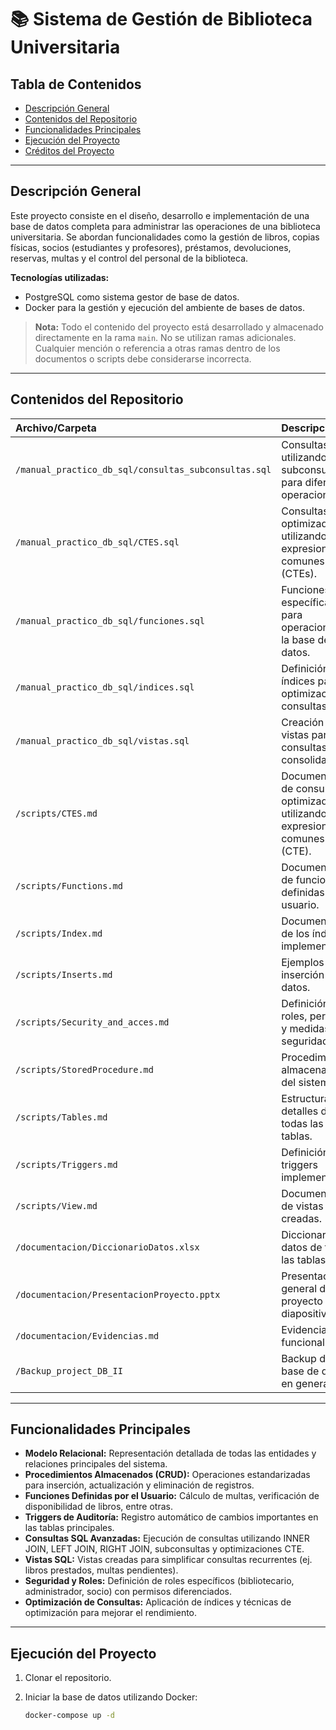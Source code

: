 # 📚 Sistema de Gestión de Biblioteca Universitaria

## Tabla de Contenidos

- [Descripción General](#descripción-general)
- [Contenidos del Repositorio](#contenidos-del-repositorio)
- [Funcionalidades Principales](#funcionalidades-principales)
- [Ejecución del Proyecto](#ejecución-del-proyecto)
- [Créditos del Proyecto](#créditos-del-proyecto)

---

## Descripción General

Este proyecto consiste en el diseño, desarrollo e implementación de una base de datos completa para administrar las operaciones de una biblioteca universitaria. Se abordan funcionalidades como la gestión de libros, copias físicas, socios (estudiantes y profesores), préstamos, devoluciones, reservas, multas y el control del personal de la biblioteca.

**Tecnologías utilizadas:**
- PostgreSQL como sistema gestor de base de datos.
- Docker para la gestión y ejecución del ambiente de bases de datos.

> **Nota:** Todo el contenido del proyecto está desarrollado y almacenado directamente en la rama `main`. No se utilizan ramas adicionales. Cualquier mención o referencia a otras ramas dentro de los documentos o scripts debe considerarse incorrecta.

---

## Contenidos del Repositorio

| Archivo/Carpeta | Descripción |
| :-------------- | :---------- |
| `/manual_practico_db_sql/consultas_subconsultas.sql` | Consultas utilizando subconsultas para diferentes operaciones. |
| `/manual_practico_db_sql/CTES.sql` | Consultas optimizadas utilizando expresiones comunes (CTEs). |
| `/manual_practico_db_sql/funciones.sql` | Funciones SQL específicas para operaciones en la base de datos. |
| `/manual_practico_db_sql/indices.sql` | Definición de índices para optimización de consultas. |
| `/manual_practico_db_sql/vistas.sql` | Creación de vistas para consultas consolidadas. |
| `/scripts/CTES.md` | Documentación de consultas optimizadas utilizando expresiones comunes (CTE). |
| `/scripts/Functions.md` | Documentación de funciones definidas por el usuario. |
| `/scripts/Index.md` | Documentación de los índices implementados. |
| `/scripts/Inserts.md` | Ejemplos de inserción de datos. |
| `/scripts/Security_and_acces.md` | Definición de roles, permisos y medidas de seguridad. |
| `/scripts/StoredProcedure.md` | Procedimientos almacenados del sistema. |
| `/scripts/Tables.md` | Estructura y detalles de todas las tablas. |
| `/scripts/Triggers.md` | Definición de triggers implementados. |
| `/scripts/View.md` | Documentación de vistas creadas. |
| `/documentacion/DiccionarioDatos.xlsx` | Diccionario de datos de todas las tablas. |
| `/documentacion/PresentacionProyecto.pptx` | Presentación general del proyecto (10 diapositivas). |
| `/documentacion/Evidencias.md` | Evidencias de funcionalidad |
| `/Backup_project_DB_II` | Backup de la base de datos en general |

---

## Funcionalidades Principales

- **Modelo Relacional:** Representación detallada de todas las entidades y relaciones principales del sistema.
- **Procedimientos Almacenados (CRUD):** Operaciones estandarizadas para inserción, actualización y eliminación de registros.
- **Funciones Definidas por el Usuario:** Cálculo de multas, verificación de disponibilidad de libros, entre otras.
- **Triggers de Auditoría:** Registro automático de cambios importantes en las tablas principales.
- **Consultas SQL Avanzadas:** Ejecución de consultas utilizando INNER JOIN, LEFT JOIN, RIGHT JOIN, subconsultas y optimizaciones CTE.
- **Vistas SQL:** Vistas creadas para simplificar consultas recurrentes (ej. libros prestados, multas pendientes).
- **Seguridad y Roles:** Definición de roles específicos (bibliotecario, administrador, socio) con permisos diferenciados.
- **Optimización de Consultas:** Aplicación de índices y técnicas de optimización para mejorar el rendimiento.

---

## Ejecución del Proyecto

1. Clonar el repositorio.
2. Iniciar la base de datos utilizando Docker:

   ```bash
   docker-compose up -d
